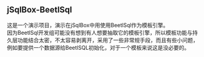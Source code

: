 ## jSqlBox-BeetlSql

这是一个演示项目，演示在jSqlBox中用使用BeetlSql作为模板引擎。  
因为BeetlSql开发组可能没有想到有人想要抽取它的模板引擎，所以模板功能与持久层功能结合太密，不太容易剥离开，采用了一些非常规手段，而且有些小问题，例如要提供一个数据源给BeetlSQL初始化，对于一个模板来说这是没必要的。  